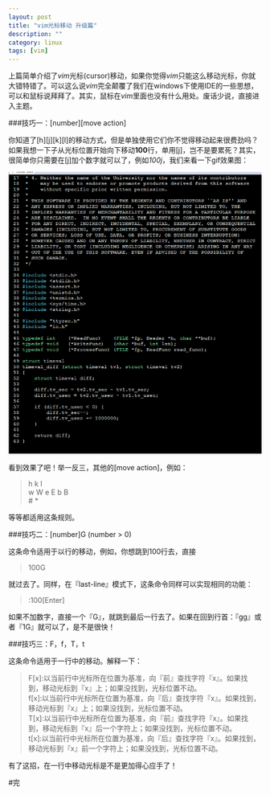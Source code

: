 ```yaml
---
layout: post
title: "vim光标移动 升级篇"
description: ""
category: linux
tags: [vim]
---
```


上篇简单介绍了*vim*光标(cursor)移动，如果你觉得*vim*只能这么移动光标，你就大错特错了。可以这么说*vim*完全颠覆了我们在windows下使用IDE的一些思想，可以和鼠标说拜拜了。其实，鼠标在*vim*里面也没有什么用处。废话少说，直接进入主题。  

###技巧一：[number][move action]  

你知道了[h][j][k][l]的移动方式，但是单独使用它们你不觉得移动起来很费劲吗？如果我想一下子从光标位置开始向下移动**100**行，单用[j]，岂不是要累死？其实，很简单你只需要在[j]加个数字就可以了，例如*100j*，我们来看一下gif效果图：  

![vim-100j][1]  

[1]:https://github.com/zhuqingcode/zhuqingcode.github.com/blob/master/images/vim-100j.gif?raw=true


看到效果了吧！举一反三，其他的[move action]，例如：  

>h k l  
>w W e E b B  
>\# *  


等等都适用这条规则。  

###技巧二：[number]G  (number > 0)

这条命令适用于以行的移动，例如，你想跳到100行去，直接  
>100G  

就过去了。同样，在『last-line』模式下，这条命令同样可以实现相同的功能：  

>:100[Enter]  

如果不加数字，直接一个『G』，就跳到最后一行去了。如果在回到行首：『gg』或者『1G』就可以了，是不是很快！  

###技巧三：F，f，T，t  

这条命令适用于一行中的移动。解释一下：  

>F[x]:以当前行中光标所在位置为基准，向『前』查找字符『x』。如果找到，移动光标到『x』上；如果没找到，光标位置不动。   
>f[x]:以当前行中光标所在位置为基准，向『后』查找字符『x』。如果找到，移动光标到『x』上；如果没找到，光标位置不动。  
>T[x]:以当前行中光标所在位置为基准，向『前』查找字符『x』。如果找到，移动光标到『x』后一个字符上；如果没找到，光标位置不动。  
>t[x]:以当前行中光标所在位置为基准，向『后』查找字符『x』。如果找到，移动光标到『x』前一个字符上；如果没找到，光标位置不动。  

有了这招，在一行中移动光标是不是更加得心应手了！  

#完
